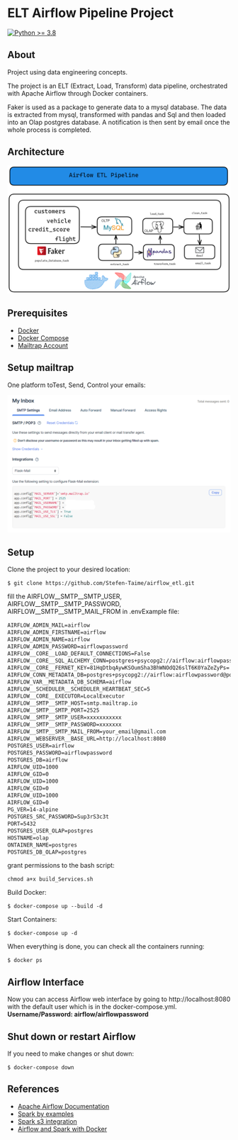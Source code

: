 # ELT Airflow Pipeline Project

[![Python >= 3.8](https://img.shields.io/badge/python-3.8-blue.svg)](https://www.python.org/downloads/release/python-380/)

## About

Project using data engineering concepts.

The project is an ELT (Extract, Load, Transform) data pipeline, orchestrated with Apache Airflow through Docker containers.

Faker is used as a package to generate data to a mysql database. The data is extracted from mysql, transformed with pandas and Sql and then loaded into an Olap postgres database. A notification is then sent by email once the whole process is completed.


## Architecture 

![alt text](/images/airflow.png)


## Prerequisites

- [Docker](https://docs.docker.com/get-docker/)
- [Docker Compose](https://docs.docker.com/compose/)
- [Mailtrap Account](https://mailtrap.io/)

## Setup mailtrap
One platform toTest, Send, Control your emails:

![alt text](/images/mailtrap.png)


## Setup

Clone the project to your desired location:

    $ git clone https://github.com/Stefen-Taime/airflow_etl.git

fill the AIRFLOW__SMTP__SMTP_USER, AIRFLOW__SMTP__SMTP_PASSWORD, AIRFLOW__SMTP__SMTP_MAIL_FROM in .envExample file:

    AIRFLOW_ADMIN_MAIL=airflow
    AIRFLOW_ADMIN_FIRSTNAME=airflow
    AIRFLOW_ADMIN_NAME=airflow
    AIRFLOW_ADMIN_PASSWORD=airflowpassword
    AIRFLOW__CORE__LOAD_DEFAULT_CONNECTIONS=False
    AIRFLOW__CORE__SQL_ALCHEMY_CONN=postgres+psycopg2://airflow:airflowpassword@postgres:5432/airflow
    AIRFLOW__CORE__FERNET_KEY=81HqDtbqAywKSOumSha3BhWNOdQ26slT6K0YaZeZyPs=
    AIRFLOW_CONN_METADATA_DB=postgres+psycopg2://airflow:airflowpassword@postgres:5432/airflow
    AIRFLOW_VAR__METADATA_DB_SCHEMA=airflow
    AIRFLOW__SCHEDULER__SCHEDULER_HEARTBEAT_SEC=5
    AIRFLOW__CORE__EXECUTOR=LocalExecutor
    AIRFLOW__SMTP__SMTP_HOST=smtp.mailtrap.io
    AIRFLOW__SMTP__SMTP_PORT=2525
    AIRFLOW__SMTP__SMTP_USER=xxxxxxxxxxx
    AIRFLOW__SMTP__SMTP_PASSWORD=xxxxxxx
    AIRFLOW__SMTP__SMTP_MAIL_FROM=your_email@gmail.com
    AIRFLOW__WEBSERVER__BASE_URL=http://localhost:8080
    POSTGRES_USER=airflow
    POSTGRES_PASSWORD=airflowpassword
    POSTGRES_DB=airflow
    AIRFLOW_UID=1000
    AIRFLOW_GID=0
    AIRFLOW_UID=1000
    AIRFLOW_GID=0
    AIRFLOW_UID=1000
    AIRFLOW_GID=0
    PG_VER=14-alpine
    POSTGRES_SRC_PASSWORD=Sup3rS3c3t
    PORT=5432
    POSTGRES_USER_OLAP=postgres
    HOSTNAME=olap
    ONTAINER_NAME=postgres
    POSTGRES_DB_OLAP=postgres

grant permissions to the bash script:

    chmod a+x build_Services.sh

Build Docker:

    $ docker-compose up --build -d


Start Containers:

    $ docker-compose up -d

When everything is done, you can check all the containers running:

    $ docker ps

## Airflow Interface

Now you can access Airflow web interface by going to http://localhost:8080 with the default user which is in the docker-compose.yml. **Username/Password: airflow/airflowpassword**

## Shut down or restart Airflow

If you need to make changes or shut down:

    $ docker-compose down

## References 

- [Apache Airflow Documentation](https://airflow.apache.org/docs/apache-airflow/stable/start/docker.html)
- [Spark by examples](https://sparkbyexamples.com/pyspark-tutorial/)
- [Spark s3 integration](https://spark.apache.org/docs/latest/cloud-integration.html)
- [Airflow and Spark with Docker](https://medium.com/data-arena/building-a-spark-and-airflow-development-environment-with-docker-f0b9b625edd8)
